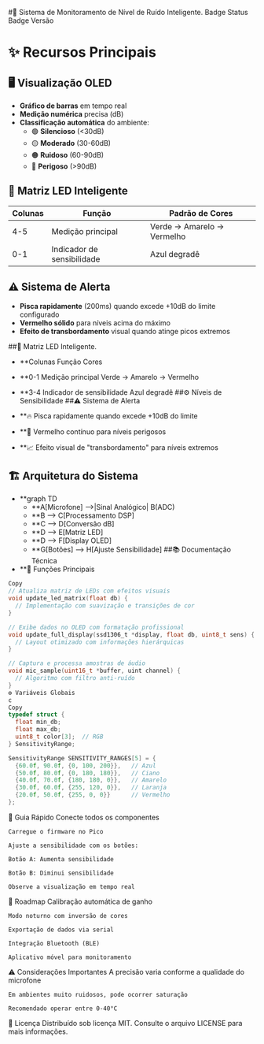 #📢 Sistema de Monitoramento de Nível de Ruído Inteligente.
Badge Status
Badge Versão

# ✨ Recursos Principais

## 🖥️ Visualização OLED
- **Gráfico de barras** em tempo real
- **Medição numérica** precisa (dB) 
- **Classificação automática** do ambiente:
  - 🟢 **Silencioso** (<30dB)
  - 🟡 **Moderado** (30-60dB)
  - 🟠 **Ruidoso** (60-90dB) 
  - 🔴 **Perigoso** (>90dB)

## 🌈 Matriz LED Inteligente
| Colunas | Função                | Padrão de Cores           |
|---------|-----------------------|---------------------------|
| 4-5     | Medição principal     | Verde → Amarelo → Vermelho|
| 0-1     | Indicador de sensibilidade | Azul degradê         |

## ⚠️ Sistema de Alerta
- **Pisca rapidamente** (200ms) quando excede +10dB do limite configurado
- **Vermelho sólido** para níveis acima do máximo
- **Efeito de transbordamento** visual quando atinge picos extremos

##🌈 Matriz LED Inteligente.
- **Colunas	Função	Cores
- **0-1	Medição principal	Verde → Amarelo → Vermelho
- **3-4	Indicador de sensibilidade	Azul degradê
        ##⚙️ Níveis de Sensibilidade
##⚠️ Sistema de Alerta
- **🔥 Pisca rapidamente quando excede +10dB do limite

- **🔴 Vermelho contínuo para níveis perigosos

- **📈 Efeito visual de "transbordamento" para níveis extremos

## 🏗️ Arquitetura do Sistema

- **graph TD
    - **A[Microfone] -->|Sinal Analógico| B(ADC)
    - **B --> C[Processamento DSP]
    - **C --> D[Conversão dB]
    - **D --> E[Matriz LED]
    - **D --> F[Display OLED]
    - **G[Botões] --> H[Ajuste Sensibilidade]
##📚 Documentação Técnica
- **🔧 Funções Principais
```c
Copy
// Atualiza matriz de LEDs com efeitos visuais
void update_led_matrix(float db) {
  // Implementação com suavização e transições de cor
}

// Exibe dados no OLED com formatação profissional
void update_full_display(ssd1306_t *display, float db, uint8_t sens) {
  // Layout otimizado com informações hierárquicas
}

// Captura e processa amostras de áudio
void mic_sample(uint16_t *buffer, uint channel) {
  // Algoritmo com filtro anti-ruído
}
⚙️ Variáveis Globais
c
Copy
typedef struct {
  float min_db;
  float max_db;
  uint8_t color[3];  // RGB
} SensitivityRange;

SensitivityRange SENSITIVITY_RANGES[5] = {
  {60.0f, 90.0f, {0, 100, 200}},   // Azul
  {50.0f, 80.0f, {0, 180, 180}},   // Ciano
  {40.0f, 70.0f, {180, 180, 0}},   // Amarelo
  {30.0f, 60.0f, {255, 120, 0}},   // Laranja
  {20.0f, 50.0f, {255, 0, 0}}      // Vermelho
};
```

🚀 Guia Rápido
    Conecte todos os componentes
    
    Carregue o firmware no Pico
    
    Ajuste a sensibilidade com os botões:
    
    Botão A: Aumenta sensibilidade
    
    Botão B: Diminui sensibilidade
    
    Observe a visualização em tempo real

🔮 Roadmap
    Calibração automática de ganho
    
    Modo noturno com inversão de cores
    
    Exportação de dados via serial
    
    Integração Bluetooth (BLE)
    
    Aplicativo móvel para monitoramento

⚠️ Considerações Importantes
    A precisão varia conforme a qualidade do microfone
    
    Em ambientes muito ruidosos, pode ocorrer saturação
    
    Recomendado operar entre 0-40°C

📜 Licença
Distribuído sob licença MIT. Consulte o arquivo LICENSE para mais informações.
